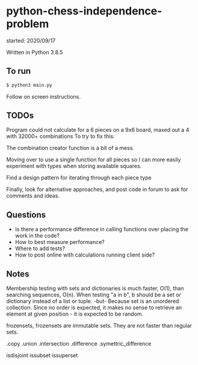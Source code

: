 # python-chess-independence-problem

started: 2020/09/17

Written in Python 3.8.5

## To run

```bash
$ python3 main.py
```

Follow on screen instructions.


## TODOs

Program could not calculate for a 6 pieces on a 9x6 board, maxed out a 4 with 32000+ combinations
To try to fix this:

The combination creator function is a bit of a mess. 

Moving over to use a single function for all pieces so I can more easily experiment with types when storing available squares.

Find a design pattern for iterating through each piece type

Finally, look for alternative approaches, and post code in forum to ask for comments and ideas.


## Questions

* Is there a performance difference in calling functions over placing the work in the code?
* How to best measure performance?
* Where to add tests?
* How to post online with calculations running client side?
  

## Notes

Membership testing with sets and dictionaries is much faster, O(1), than searching sequences, O(n). When testing "a in b", b should be a set or dictionary instead of a list or tuple.
 -but-
  Because set is an unordered collection. Since no order is expected, it makes no sense to retrieve an element at given position - it is expected to be random.

frozensets, frozensets are immutable sets. They are not faster than regular sets.

.copy
.union
.intersection
.difference
.symettric_difference

isdisjoint
issubset
issuperset